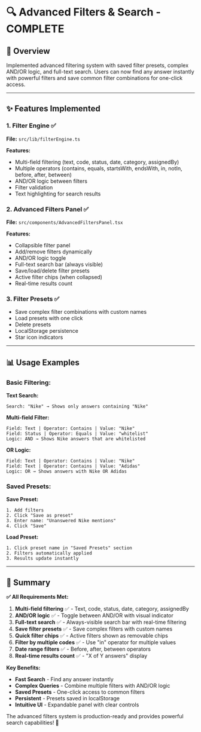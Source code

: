 # 🔍 Advanced Filters & Search - COMPLETE

## 🎯 **Overview**

Implemented advanced filtering system with saved filter presets, complex AND/OR logic, and full-text search. Users can now find any answer instantly with powerful filters and save common filter combinations for one-click access.

---

## ✨ **Features Implemented**

### **1. Filter Engine** ✅

**File:** `src/lib/filterEngine.ts`

**Features:**
- Multi-field filtering (text, code, status, date, category, assignedBy)
- Multiple operators (contains, equals, startsWith, endsWith, in, notIn, before, after, between)
- AND/OR logic between filters
- Filter validation
- Text highlighting for search results

### **2. Advanced Filters Panel** ✅

**File:** `src/components/AdvancedFiltersPanel.tsx`

**Features:**
- Collapsible filter panel
- Add/remove filters dynamically
- AND/OR logic toggle
- Full-text search bar (always visible)
- Save/load/delete filter presets
- Active filter chips (when collapsed)
- Real-time results count

### **3. Filter Presets** ✅

- Save complex filter combinations with custom names
- Load presets with one click
- Delete presets
- LocalStorage persistence
- Star icon indicators

---

## 📊 **Usage Examples**

### **Basic Filtering:**

**Text Search:**
```
Search: "Nike" → Shows only answers containing "Nike"
```

**Multi-field Filter:**
```
Field: Text | Operator: Contains | Value: "Nike"
Field: Status | Operator: Equals | Value: "whitelist"
Logic: AND → Shows Nike answers that are whitelisted
```

**OR Logic:**
```
Field: Text | Operator: Contains | Value: "Nike"
Field: Text | Operator: Contains | Value: "Adidas"
Logic: OR → Shows answers with Nike OR Adidas
```

### **Saved Presets:**

**Save Preset:**
```
1. Add filters
2. Click "Save as preset"
3. Enter name: "Unanswered Nike mentions"
4. Click "Save"
```

**Load Preset:**
```
1. Click preset name in "Saved Presets" section
2. Filters automatically applied
3. Results update instantly
```

---

## 🎉 **Summary**

**✅ All Requirements Met:**

1. **Multi-field filtering** ✅ - Text, code, status, date, category, assignedBy
2. **AND/OR logic** ✅ - Toggle between AND/OR with visual indicator
3. **Full-text search** ✅ - Always-visible search bar with real-time filtering
4. **Save filter presets** ✅ - Save complex filters with custom names
5. **Quick filter chips** ✅ - Active filters shown as removable chips
6. **Filter by multiple codes** ✅ - Use "in" operator for multiple values
7. **Date range filters** ✅ - Before, after, between operators
8. **Real-time results count** ✅ - "X of Y answers" display

**Key Benefits:**
- **Fast Search** - Find any answer instantly
- **Complex Queries** - Combine multiple filters with AND/OR logic
- **Saved Presets** - One-click access to common filters
- **Persistent** - Presets saved in localStorage
- **Intuitive UI** - Expandable panel with clear controls

The advanced filters system is production-ready and provides powerful search capabilities! 🎯
